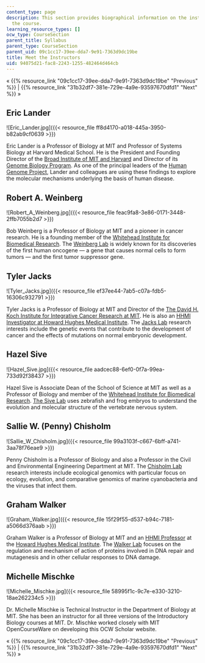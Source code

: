 ```yaml
---
content_type: page
description: This section provides biographical information on the instructors of
  the course.
learning_resource_types: []
ocw_type: CourseSection
parent_title: Syllabus
parent_type: CourseSection
parent_uid: 09c1cc17-39ee-dda7-9e91-7363d9dc19be
title: Meet the Instructors
uid: 94075d21-fac8-2243-1255-482464d464cb
---
```


« {{% resource_link "09c1cc17-39ee-dda7-9e91-7363d9dc19be" "Previous" %}} | {{% resource_link "31b32df7-381e-729e-4a9e-93597670dfd1" "Next" %}} »

Eric Lander
-----------

![Eric_Lander.jpg]({{< resource_file ff8d4170-a018-445a-3950-b82ab9cf0639 >}})

Eric Lander is a Professor of Biology at MIT and Professor of Systems Biology at Harvard Medical School. He is the President and Founding Director of the [Broad Institute of MIT and Harvard](http://www.broadinstitute.org/) and Director of its [Genome Biology Program](http://www.broadinstitute.org/scientific-community/science/programs/genome-sequencing-and-analysis/genome-sequencing-and-analysis-). As one of the principal leaders of the [Human Genome Project](http://www.ornl.gov/sci/techresources/Human_Genome/home.shtml), Lander and colleagues are using these findings to explore the molecular mechanisms underlying the basis of human disease.

Robert A. Weinberg
------------------

![Robert_A_Weinberg.jpg]({{< resource_file feac9fa8-3e86-0171-3448-2ffb7055b2d7 >}})

Bob Weinberg is a Professor of Biology at MIT and a pioneer in cancer research. He is a founding member of the [Whitehead Institute for Biomedical Research](http://www.wi.mit.edu/). The [Weinberg Lab](http://weinberglab.wi.mit.edu/) is widely known for its discoveries of the first human oncogene — a gene that causes normal cells to form tumors — and the first tumor suppressor gene.

Tyler Jacks
-----------

![Tyler_Jacks.jpg]({{< resource_file ef37ee44-7ab5-c07a-fdb5-16306c932791 >}})

Tyler Jacks is a Professor of Biology at MIT and Director of the [The David H. Koch Institute for Integrative Cancer Research at MIT](http://ki.mit.edu/). He is also an [HHMI Investigator at Howard Hughes Medical Institute](http://www.hhmi.org/research/investigators/). The [Jacks Lab](http://web.mit.edu/jacks-lab/) research interests include the genetic events that contribute to the development of cancer and the effects of mutations on normal embryonic development.

Hazel Sive
----------

![Hazel_Sive.jpg]({{< resource_file aadcec88-6ef0-0f7a-99ea-733d92f38437 >}})

Hazel Sive is Associate Dean of the School of Science at MIT as well as a Professor of Biology and member of the [Whitehead Institute for Biomedical Research](http://www.wi.mit.edu/). [The Sive Lab](http://sivelab.wi.mit.edu/) uses zebrafish and frog embryos to understand the evolution and molecular structure of the vertebrate nervous system.

Sallie W. (Penny) Chisholm
--------------------------

![Sallie_W_Chisholm.jpg]({{< resource_file 99a3103f-c667-6bff-a741-3aa78f76eae9 >}})

Penny Chisholm is a Professor of Biology and also a Professor in the Civil and Environmental Engineering Department at MIT. The [Chisholm Lab](http://chisholmlab.mit.edu/) research interests include ecological genomics with particular focus on ecology, evolution, and comparative genomics of marine cyanobacteria and the viruses that infect them.

Graham Walker
-------------

![Graham_Walker.jpg]({{< resource_file 15f29f55-d537-b94c-7181-a5066d376aab >}})

Graham Walker is a Professor of Biology at MIT and an [HHMI Professor](http://www.hhmi.org/grants/professors/) at the [Howard Hughes Medical Institute](http://www.hhmi.org/). The [Walker Lab](http://walkerlab.mit.edu/) focuses on the regulation and mechanism of action of proteins involved in DNA repair and mutagenesis and in other cellular responses to DNA damage.

Michelle Mischke
----------------

![Michelle_Mischke.jpg]({{< resource_file 58995f1c-9c7e-e330-3210-18ae262234c5 >}})

Dr. Michelle Mischke is Technical Instructor in the Department of Biology at MIT. She has been an instructor for all three versions of the Introductory Biology courses at MIT. Dr. Mischke worked closely with MIT OpenCourseWare on developing this OCW Scholar website.

« {{% resource_link "09c1cc17-39ee-dda7-9e91-7363d9dc19be" "Previous" %}} | {{% resource_link "31b32df7-381e-729e-4a9e-93597670dfd1" "Next" %}} »